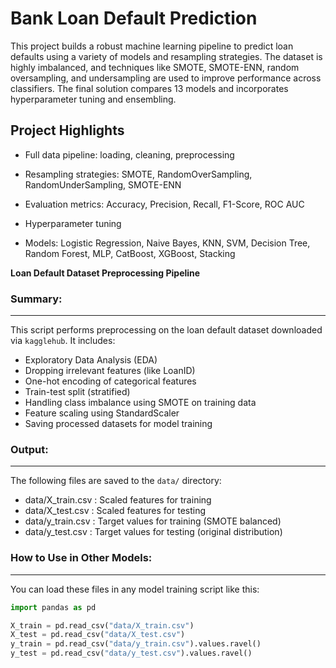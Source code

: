 # Bank Loan Default Prediction

This project builds a robust machine learning pipeline to predict loan defaults using a variety of models and resampling strategies. The dataset is highly imbalanced, and techniques like SMOTE, SMOTE-ENN, random oversampling, and undersampling are used to improve performance across classifiers. The final solution compares 13 models and incorporates hyperparameter tuning and ensembling.

## Project Highlights

- Full data pipeline: loading, cleaning, preprocessing

- Resampling strategies: SMOTE, RandomOverSampling, RandomUnderSampling, SMOTE-ENN

- Evaluation metrics: Accuracy, Precision, Recall, F1-Score, ROC AUC

- Hyperparameter tuning

- Models: Logistic Regression, Naive Bayes, KNN, SVM, Decision Tree, Random Forest, MLP, CatBoost, XGBoost, Stacking

**Loan Default Dataset Preprocessing Pipeline** 


### Summary:
-----------
This script performs preprocessing on the loan default dataset downloaded via `kagglehub`. It includes:
- Exploratory Data Analysis (EDA)
- Dropping irrelevant features (like LoanID)
- One-hot encoding of categorical features
- Train-test split (stratified)
- Handling class imbalance using SMOTE on training data
- Feature scaling using StandardScaler
- Saving processed datasets for model training

### Output:
----------
The following files are saved to the `data/` directory:
- data/X_train.csv : Scaled features for training
- data/X_test.csv  : Scaled features for testing
- data/y_train.csv : Target values for training (SMOTE balanced)
- data/y_test.csv  : Target values for testing (original distribution)

### How to Use in Other Models:
------------------------------
You can load these files in any model training script like this:

```python
import pandas as pd

X_train = pd.read_csv("data/X_train.csv")
X_test = pd.read_csv("data/X_test.csv")
y_train = pd.read_csv("data/y_train.csv").values.ravel()
y_test = pd.read_csv("data/y_test.csv").values.ravel()
